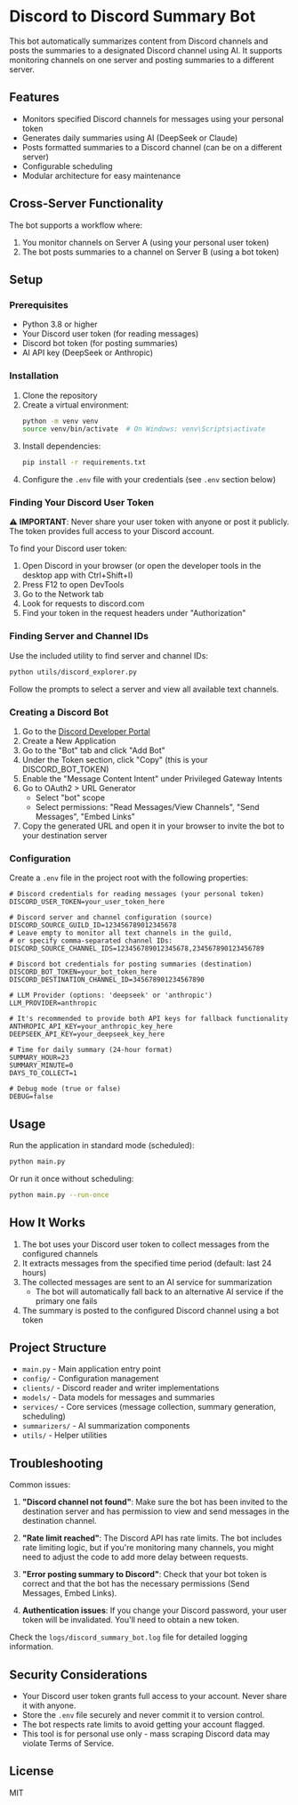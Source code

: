 # Discord to Discord Summary Bot

This bot automatically summarizes content from Discord channels and posts the summaries to a designated Discord channel using AI. It supports monitoring channels on one server and posting summaries to a different server.

## Features

- Monitors specified Discord channels for messages using your personal token
- Generates daily summaries using AI (DeepSeek or Claude)
- Posts formatted summaries to a Discord channel (can be on a different server)
- Configurable scheduling
- Modular architecture for easy maintenance

## Cross-Server Functionality

The bot supports a workflow where:

1. You monitor channels on Server A (using your personal user token)
2. The bot posts summaries to a channel on Server B (using a bot token)

## Setup

### Prerequisites

- Python 3.8 or higher
- Your Discord user token (for reading messages)
- Discord bot token (for posting summaries)
- AI API key (DeepSeek or Anthropic)

### Installation

1. Clone the repository
2. Create a virtual environment:
   ```bash
   python -m venv venv
   source venv/bin/activate  # On Windows: venv\Scripts\activate
   ```
3. Install dependencies:
   ```bash
   pip install -r requirements.txt
   ```
4. Configure the `.env` file with your credentials (see `.env` section below)

### Finding Your Discord User Token

⚠️ **IMPORTANT**: Never share your user token with anyone or post it publicly. The token provides full access to your Discord account.

To find your Discord user token:

1. Open Discord in your browser (or open the developer tools in the desktop app with Ctrl+Shift+I)
2. Press F12 to open DevTools
3. Go to the Network tab
4. Look for requests to discord.com
5. Find your token in the request headers under "Authorization"

### Finding Server and Channel IDs

Use the included utility to find server and channel IDs:

```bash
python utils/discord_explorer.py
```

Follow the prompts to select a server and view all available text channels.

### Creating a Discord Bot

1. Go to the [Discord Developer Portal](https://discord.com/developers/applications)
2. Create a New Application
3. Go to the "Bot" tab and click "Add Bot"
4. Under the Token section, click "Copy" (this is your DISCORD_BOT_TOKEN)
5. Enable the "Message Content Intent" under Privileged Gateway Intents
6. Go to OAuth2 > URL Generator
   - Select "bot" scope
   - Select permissions: "Read Messages/View Channels", "Send Messages", "Embed Links"
7. Copy the generated URL and open it in your browser to invite the bot to your destination server

### Configuration

Create a `.env` file in the project root with the following properties:

```
# Discord credentials for reading messages (your personal token)
DISCORD_USER_TOKEN=your_user_token_here

# Discord server and channel configuration (source)
DISCORD_SOURCE_GUILD_ID=123456789012345678
# Leave empty to monitor all text channels in the guild,
# or specify comma-separated channel IDs:
DISCORD_SOURCE_CHANNEL_IDS=123456789012345678,234567890123456789

# Discord bot credentials for posting summaries (destination)
DISCORD_BOT_TOKEN=your_bot_token_here
DISCORD_DESTINATION_CHANNEL_ID=345678901234567890

# LLM Provider (options: 'deepseek' or 'anthropic')
LLM_PROVIDER=anthropic

# It's recommended to provide both API keys for fallback functionality
ANTHROPIC_API_KEY=your_anthropic_key_here
DEEPSEEK_API_KEY=your_deepseek_key_here

# Time for daily summary (24-hour format)
SUMMARY_HOUR=23
SUMMARY_MINUTE=0
DAYS_TO_COLLECT=1

# Debug mode (true or false)
DEBUG=false
```

## Usage

Run the application in standard mode (scheduled):

```bash
python main.py
```

Or run it once without scheduling:

```bash
python main.py --run-once
```

## How It Works

1. The bot uses your Discord user token to collect messages from the configured channels
2. It extracts messages from the specified time period (default: last 24 hours)
3. The collected messages are sent to an AI service for summarization
   - The bot will automatically fall back to an alternative AI service if the primary one fails
4. The summary is posted to the configured Discord channel using a bot token

## Project Structure

- `main.py` - Main application entry point
- `config/` - Configuration management
- `clients/` - Discord reader and writer implementations
- `models/` - Data models for messages and summaries
- `services/` - Core services (message collection, summary generation, scheduling)
- `summarizers/` - AI summarization components
- `utils/` - Helper utilities

## Troubleshooting

Common issues:

1. **"Discord channel not found"**: Make sure the bot has been invited to the destination server and has permission to view and send messages in the destination channel.

2. **"Rate limit reached"**: The Discord API has rate limits. The bot includes rate limiting logic, but if you're monitoring many channels, you might need to adjust the code to add more delay between requests.

3. **"Error posting summary to Discord"**: Check that your bot token is correct and that the bot has the necessary permissions (Send Messages, Embed Links).

4. **Authentication issues**: If you change your Discord password, your user token will be invalidated. You'll need to obtain a new token.

Check the `logs/discord_summary_bot.log` file for detailed logging information.

## Security Considerations

- Your Discord user token grants full access to your account. Never share it with anyone.
- Store the `.env` file securely and never commit it to version control.
- The bot respects rate limits to avoid getting your account flagged.
- This tool is for personal use only - mass scraping Discord data may violate Terms of Service.

## License

MIT
